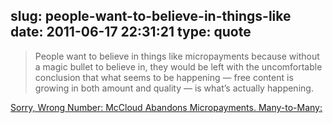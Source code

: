 slug: people-want-to-believe-in-things-like
date: 2011-06-17 22:31:21
type: quote
---

> People want to believe in things like micropayments because without a magic bullet to believe in, they would be left with the uncomfortable conclusion that what seems to be happening — free content is growing in both amount and quality — is what’s actually happening.

[Sorry, Wrong Number: McCloud Abandons Micropayments. Many-to-Many:](http://many.corante.com/archives/2007/04/25/sorry_wrong_number_mccloud_abandons_micropayments.php)
